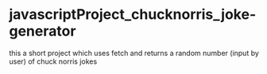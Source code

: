 # javascriptProject_chucknorris_joke-generator
this a short project which uses fetch and returns a  random number (input by user) of chuck norris jokes
